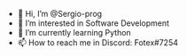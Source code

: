 - 👋 Hi, I’m @Sergio-prog
- 👀 I’m interested in Software Development
- 🌱 I’m currently learning Python
- 📫 How to reach me in Discord: Fotex#7254

<!---
Sergio-prog/Sergio-prog is a ✨ special ✨ repository because its `README.md` (this file) appears on your GitHub profile.
You can click the Preview link to take a look at your changes.
--->

